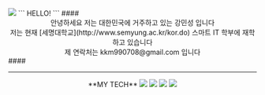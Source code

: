 <img src="https://capsule-render.vercel.app/api?type=waving&color=auto&height=300&section=header&text=KANG MIN SUNG&fontSize=90" />
```
HELLO!
```
####<center> 안녕하세요 저는 대한민국에 거주하고 있는 강민성 입니다 <br> 저는 현재 [세명대학교](http://www.semyung.ac.kr/kor.do) 스마트 IT 학부에 재학하고 있습니다<br>
제 연락처는 kkm990708@gmail.com 입니다 </center>####

___  
<center>**MY TECH**
 <img src="https://img.shields.io/badge/C++-3776AB?style=for-the-badge&logo=C%2B%2B&logoColor=white"> <img src="https://img.shields.io/badge/HTML-E34F26?style=for-the-badge&logo=HTML5&logoColor=white"> <img src="https://img.shields.io/badge/Markdown-000000?style=for-the-badge&logo=Markdown&logoColor=white"> <img src="https://img.shields.io/badge/Java-007396?style=for-the-badge&logo=Java&logoColor=white"></center>
